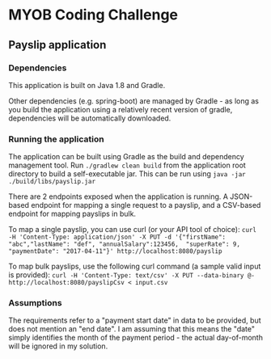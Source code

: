 # MYOB Coding Challenge
## Payslip application

### Dependencies

This application is built on Java 1.8 and Gradle.

Other dependencies (e.g. spring-boot) are managed by Gradle - as long as you build the application using a relatively recent version of gradle, dependencies will be automatically downloaded.

### Running the application

The application can be built using Gradle as the build and dependency management tool.
Run `./gradlew clean build` from the application root directory to build a self-executable jar. This can be run using `java -jar ./build/libs/payslip.jar`

There are 2 endpoints exposed when the application is running.
A JSON-based endpoint for mapping a single request to a payslip, and a CSV-based endpoint for mapping payslips in bulk.

To map a single payslip, you can use curl (or your API tool of choice): `curl -H 'Content-Type: application/json' -X PUT -d '{"firstName": "abc","lastName": "def", "annualSalary":123456,  "superRate": 9,  "paymentDate": "2017-04-11"}' http://localhost:8080/payslip`

To map bulk payslips, use the following curl command (a sample valid input is provided): `curl -H 'Content-Type: text/csv' -X PUT --data-binary @- http://localhost:8080/payslipCsv < input.csv`

### Assumptions

The requirements refer to a "payment start date" in data to be provided, but does not mention an "end date".
I am assuming that this means the "date" simply identifies the month of the payment period - the actual day-of-month will be ignored in my solution.
